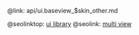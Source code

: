 @link: api/ui.baseview_$skin_other.md

@seolinktop: [ui library](https://webix.com)
@seolink: [multi view](https://webix.com/widget/multiview/)